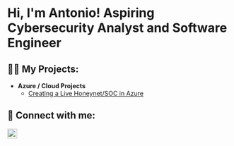 <h1>Hi, I'm Antonio! Aspiring Cybersecurity Analyst and Software Engineer </a></h1>

<h2>👨‍💻 My Projects:</h2>

- <b>Azure / Cloud Projects</b>
  - [Creating a Live Honeynet/SOC in Azure](https://github.com/AJTellez/Azure-SOC)


<h2> 🤳 Connect with me:</h2>


[<img align="left" alt="Antonio J. Tellez| LinkedIn" width="22px" src="https://cdn.jsdelivr.net/npm/simple-icons@v3/icons/linkedin.svg" />][linkedin]



[linkedin]: https://www.linkedin.com/in/atellez/

